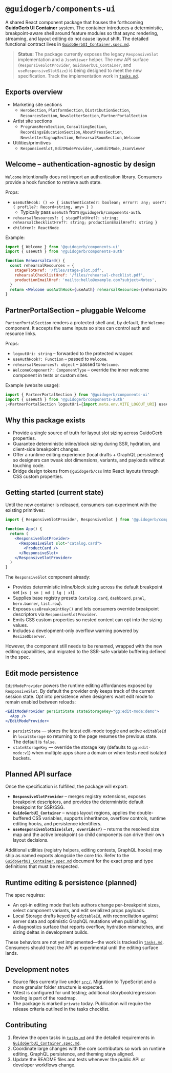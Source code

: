 # `@guidogerb/components-ui`

A shared React component package that houses the forthcoming **GuidoGerb UI Container** system. The container introduces a deterministic, breakpoint-aware shell around feature modules so that async rendering, streaming, and layout editing do not cause layout shift. The detailed functional contract lives in [`GuidoGerbUI_Container.spec.md`](./GuidoGerbUI_Container.spec.md).

> **Status:** The package currently exposes the legacy `ResponsiveSlot` implementation and a `JsonViewer` helper. The new API surface (`ResponsiveSlotProvider`, `GuidoGerbUI_Container`, and `useResponsiveSlotSize`) is being designed to meet the new specification. Track the implementation work in [`tasks.md`](./tasks.md).

## Exports overview

- Marketing site sections
  - `HeroSection`, `PlatformSection`, `DistributionSection`, `ResourcesSection`, `NewsletterSection`, `PartnerPortalSection`
- Artist site sections
  - `ProgramsHeroSection`, `ConsultingSection`, `RecordingsEducationSection`, `AboutPressSection`, `NewsletterSignupSection`, `RehearsalRoomSection`, `Welcome`
- Utilities/primitives
  - `ResponsiveSlot`, `EditModeProvider`, `useEditMode`, `JsonViewer`

## Welcome – authentication-agnostic by design

`Welcome` intentionally does not import an authentication library. Consumers provide a hook function to retrieve auth state.

Props:

- `useAuthHook: () => { isAuthenticated?: boolean; error?: any; user?: { profile?: Record<string, any> } }`
  - Typically pass `useAuth` from `@guidogerb/components-auth`.
- `rehearsalResources?: { stagePlotHref?: string; rehearsalChecklistHref?: string; productionEmailHref?: string }`
- `children?: ReactNode`

Example:

```jsx
import { Welcome } from '@guidogerb/components-ui'
import { useAuth } from '@guidogerb/components-auth'

function RehearsalCard() {
  const rehearsalResources = {
    stagePlotHref: '/files/stage-plot.pdf',
    rehearsalChecklistHref: '/files/rehearsal-checklist.pdf',
    productionEmailHref: 'mailto:hello@example.com?subject=Notes',
  }
  return <Welcome useAuthHook={useAuth} rehearsalResources={rehearsalResources} />
}
```

## PartnerPortalSection – pluggable Welcome

`PartnerPortalSection` renders a protected shell and, by default, the `Welcome` component. It accepts the same inputs so sites can control auth and resource links.

Props:

- `logoutUri: string` – forwarded to the protected wrapper.
- `useAuthHook?: Function` – passed to `Welcome`.
- `rehearsalResources?: object` – passed to `Welcome`.
- `WelcomeComponent?: ComponentType` – override the inner welcome component in tests or custom sites.

Example (website usage):

```jsx
import { PartnerPortalSection } from '@guidogerb/components-ui'
import { useAuth } from '@guidogerb/components-auth'
;<PartnerPortalSection logoutUri={import.meta.env.VITE_LOGOUT_URI} useAuthHook={useAuth} />
```

## Why this package exists

- Provide a single source of truth for layout slot sizing across GuidoGerb properties.
- Guarantee deterministic inline/block sizing during SSR, hydration, and client-side breakpoint changes.
- Offer a runtime editing experience (local drafts + GraphQL persistence) so designers can tweak slot dimensions, variants, and payloads without touching code.
- Bridge design tokens from `@guidogerb/css` into React layouts through CSS custom properties.

## Getting started (current state)

Until the new container is released, consumers can experiment with the existing primitives:

```jsx
import { ResponsiveSlotProvider, ResponsiveSlot } from '@guidogerb/components-ui'

function App() {
  return (
    <ResponsiveSlotProvider>
      <ResponsiveSlot slot="catalog.card">
        <ProductCard />
      </ResponsiveSlot>
    </ResponsiveSlotProvider>
  )
}
```

The `ResponsiveSlot` component already:

- Provides deterministic inline/block sizing across the default breakpoint set (`xs | sm | md | lg | xl`).
- Supplies base registry presets (`catalog.card`, `dashboard.panel`, `hero.banner`, `list.row`).
- Exposes `useBreakpointKey()` and lets consumers override breakpoint descriptors via `ResponsiveSlotProvider`.
- Emits CSS custom properties so nested content can opt into the sizing values.
- Includes a development-only overflow warning powered by `ResizeObserver`.

However, the component still needs to be renamed, wrapped with the new editing capabilities, and migrated to the SSR-safe variable buffering defined in the spec.

## Edit mode persistence

`EditModeProvider` powers the runtime editing affordances exposed by `ResponsiveSlot`. By default the provider only keeps track of
the current session state. Opt into persistence when designers want edit mode to remain enabled between reloads:

```jsx
<EditModeProvider persistState stateStorageKey="gg:edit-mode:demo">
  <App />
</EditModeProvider>
```

- `persistState` — stores the latest edit-mode toggle and active `editableId` in `localStorage` so returning to the page resumes
  the previous state. The default is `false`.
- `stateStorageKey` — override the storage key (defaults to `gg:edit-mode:v1`) when multiple apps share a domain or when tests
  need isolated buckets.

## Planned API surface

Once the specification is fulfilled, the package will export:

- **`ResponsiveSlotProvider`** – merges registry extensions, exposes breakpoint descriptors, and provides the deterministic default breakpoint for SSR/SSG.
- **`GuidoGerbUI_Container`** – wraps layout regions, applies the double-buffered CSS variables, supports inheritance, overflow controls, runtime editing hooks, and persistence identifiers.
- **`useResponsiveSlotSize(slot, overrides?)`** – returns the resolved size map and the active breakpoint so child components can drive their own layout decisions.

Additional utilities (registry helpers, editing contexts, GraphQL hooks) may ship as named exports alongside the core trio. Refer to the [`GuidoGerbUI_Container.spec.md`](./GuidoGerbUI_Container.spec.md) document for the exact prop and type definitions that must be respected.

## Runtime editing & persistence (planned)

The spec requires:

- An opt-in editing mode that lets authors change per-breakpoint sizes, select component variants, and edit serialized props payloads.
- Local Storage drafts keyed by `editableId`, with reconciliation against server data and optimistic GraphQL mutations when publishing.
- A diagnostics surface that reports overflow, hydration mismatches, and sizing deltas in development builds.

These behaviors are not yet implemented—the work is tracked in [`tasks.md`](./tasks.md). Consumers should treat the API as experimental until the editing surface lands.

## Development notes

- Source files currently live under [`src/`](./src). Migration to TypeScript and a more granular folder structure is expected.
- Vitest is configured for unit testing; additional storybook/regression tooling is part of the roadmap.
- The package is marked `private` today. Publication will require the release criteria outlined in the tasks checklist.

## Contributing

1. Review the open tasks in [`tasks.md`](./tasks.md) and the detailed requirements in [`GuidoGerbUI_Container.spec.md`](./GuidoGerbUI_Container.spec.md).
2. Coordinate large changes with the core contributors so work on runtime editing, GraphQL persistence, and theming stays aligned.
3. Update the README files and tests whenever the public API or developer workflows change.

